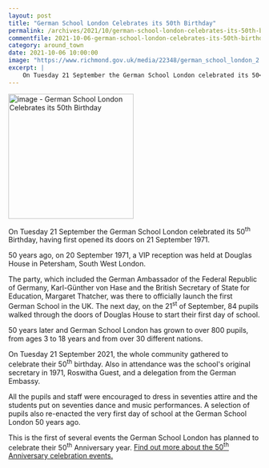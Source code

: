 ```yaml
---
layout: post
title: "German School London Celebrates its 50th Birthday"
permalink: /archives/2021/10/german-school-london-celebrates-its-50th-birthday.html
commentfile: 2021-10-06-german-school-london-celebrates-its-50th-birthday
category: around_town
date: 2021-10-06 10:00:00
image: "https://www.richmond.gov.uk/media/22348/german_school_london_2.jpg"
excerpt: |
    On Tuesday 21 September the German School London celebrated its 50<sup>th</sup>  Birthday, having first opened its doors on 21 September 1971.
---
```


<img src="https://www.richmond.gov.uk/media/22348/german_school_london_2.jpg" alt="image - German School London Celebrates its 50th Birthday" width="250" class="photo right"  >

On Tuesday 21 September the German School London celebrated its 50<sup>th</sup>  Birthday, having first opened its doors on 21 September 1971.

50 years ago, on 20 September 1971, a VIP reception was held at Douglas  House in Petersham, South West London.

The party, which included the German Ambassador of the Federal Republic of  Germany, Karl-G&#252;nther von Hase and the British Secretary of State for  Education, Margaret Thatcher, was there to officially launch the first  German School in the UK. The next day, on the 21<sup>st</sup> of September, 84 pupils  walked through the doors of Douglas House to start their first day of  school.

50 years later and German School London has grown to over 800 pupils, from  ages 3 to 18 years and from over 30 different nations.

On Tuesday 21 September 2021, the whole community gathered to celebrate  their 50<sup>th</sup> birthday. Also in attendance was the school's original secretary  in 1971, Roswitha Guest, and a delegation from the German Embassy.

All the pupils and staff were encouraged to dress in seventies attire and  the students put on seventies dance and music performances. A selection of  pupils also re-enacted the very first day of school at the German School  London 50 years ago.

This is the first of several events the German School London has planned to  celebrate their 50<sup>th</sup> Anniversary year. [Find out more about the 50<sup>th</sup> Anniversary celebration events.](https://www.dslondon.org.uk/school-life/social-events/50-years-dsl)
